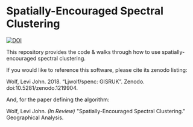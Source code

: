# Spatially-Encouraged Spectral Clustering
[![DOI](https://zenodo.org/badge/129973633.svg)](https://zenodo.org/badge/latestdoi/129973633)

This repository provides the code & walks through how to use spatially-encouraged spectral clustering. 

If you would like to reference this software, please cite its zenodo listing: 

Wolf, Levi John. 2018. “Ljwolf/spenc: GISRUK”. Zenodo. doi:10.5281/zenodo.1219904.

And, for the paper defining the algorithm:

Wolf, Levi John. *(In Review)* "Spatially-Encouraged Spectral Clustering." Geographical Analysis. 
